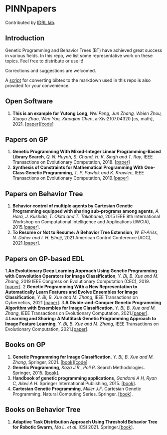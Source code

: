 # PINNpapers

Contributed by [IDRL lab](https://github.com/idrl-lab).

## Introduction

Genetic Programming and Behavior Trees (BT) have achieved great success in various fields. In this repo, we list some representative work on these topics. Feel free to distribute or use it!

Corrections and suggestions are welcomed.

A [script](https://github.com/idrl-lab/PINNpapers/blob/main/ref_convert.py) for converting bibtex to the markdown used in this repo is also provided for your convenience.

## Open Software


1. **This is an example for Yutong Long**, *Wei Peng, Jun Zhang, Weien Zhou, Xiaoyu Zhao, Wen Yao, Xiaoqian Chen*, arXiv:2107.04320 [cs, math], 2021. [[paper](https://arxiv.org/pdf/2107.04320.pdf)][[code](https://github.com/idrl-lab/idrlnet)]

## Papers on GP
1. **Genetic Programming With Mixed-Integer Linear Programming-Based Library Search**, *Q. N. Huynh, S. Chand, H. K. Singh and T. Ray*, IEEE Transactions on Evolutionary Computation, 2018. [[paper](https://ieeexplore.ieee.org/document/8364611)]
2. **Synthesis of Constraints for Mathematical Programming With One-Class Genetic Programming**, *T. P. Pawlak and K. Krawiec*, IEEE Transactions on Evolutionary Computation, 2019.[[paper](https://ieeexplore.ieee.org/document/8357939)]


## Papers on Behavior Tree
1. **Behavior control of multiple agents by Cartesian Genetic Programming equipped with sharing sub-programs among agents**, *A. Hara, J. Kushida, T. Okita and T. Takahama*, 2015 IEEE 8th International Workshop on Computational Intelligence and Applications (IWCIA), 2015.[[paper](https://ieeexplore.ieee.org/document/7449465)].
2. **To Resume or Not to Resume: A Behavior Tree Extension**, *W. El-Ariss, N. Daher and I. H. Elhajj*, 2021 American Control Conference (ACC), 2021.[[paper](https://ieeexplore.ieee.org/abstract/document/9482969)].


## Papers on GP-based EDL
1.**An Evolutionary Deep Learning Approach Using Genetic Programming with Convolution Operators for Image Classification**, *Y. Bi, B. Xue and M. Zhang*, 2019 IEEE Congress on Evolutionary Computation (CEC), 2019.[[paper](https://ieeexplore.ieee.org/document/8790151)].
2.**Genetic Programming With a New Representation to Automatically Learn Features and Evolve Ensembles for Image Classification**,  *Y. Bi, B. Xue and M. Zhang*, IEEE Transactions on Cybernetics, 2021.[[paper](https://ieeexplore.ieee.org/document/8976239)].
3.**A Divide-and-Conquer Genetic Programming Algorithm with Ensembles for Image Classification**, *Y. Bi, B. Xue and M. Zhang*, IEEE Transactions on Evolutionary Computation, 2021.[[paper](https://ieeexplore.ieee.org/document/9437306)].
4.**Learning and Sharing: A Multitask Genetic Programming Approach to Image Feature Learning**, *Y. Bi, B. Xue and M. Zhang*, IEEE Transactions on Evolutionary Computation, 2021.[[paper](https://ieeexplore.ieee.org/document/9484082)].

## Books on GP
1. **Genetic Programming for Image Classification**, *Y. Bi, B. Xue and M. Zhang*, Springer, 2021. [[book](https://link.springer.com/book/10.1007%2F978-3-030-65927-1)][[code](https://github.com/YingBi92/BookCode)]
2. **Genetic Programming**, *Koza J.R., Poli R*. Search Methodologies. Springer, 2015. [[book](https://link.springer.com/chapter/10.1007/0-387-28356-0_5)].
3. **Handbook of genetic programming applications**, *Gandomi A H, Ryan C, Alavi A H*. Springer International Publishing, 2015. [[book](https://link.springer.com/book/10.1007%2F978-3-319-20883-1)].
4. **Cartesian Genetic Programming**, *Miller J.F*. Cartesian Genetic Programming. Natural Computing Series. Springer. [[book](https://link.springer.com/chapter/10.1007/978-3-642-17310-3_2)].

## Books on Behavior Tree
1. **Adaptive Task Distribution Approach Using Threshold Behavior Tree for Robotic Swarm**, *Ma L. et al*. ICSI 2021. Springer.[[book](https://link.springer.com/chapter/10.1007/978-3-030-78811-7_14)].
